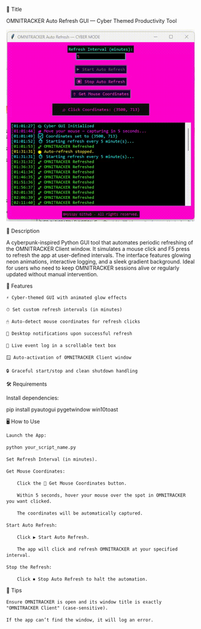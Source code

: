📌 Title

OMNITRACKER Auto Refresh GUI — Cyber Themed Productivity Tool

![](https://github.com/hysspy/omni-autorefresh/blob/main/omniauto.gif)

🧾 Description

A cyberpunk-inspired Python GUI tool that automates periodic refreshing of the OMNITRACKER Client window. It simulates a mouse click and F5 press to refresh the app at user-defined intervals. The interface features glowing neon animations, interactive logging, and a sleek gradient background.
Ideal for users who need to keep OMNITRACKER sessions alive or regularly updated without manual intervention.

🚀 Features

    ⚡ Cyber-themed GUI with animated glow effects

    ⏱ Set custom refresh intervals (in minutes)

    🖱 Auto-detect mouse coordinates for refresh clicks

    🔔 Desktop notifications upon successful refresh

    📜 Live event log in a scrollable text box

    🪟 Auto-activation of OMNITRACKER Client window

    🔒 Graceful start/stop and clean shutdown handling

🛠️ Requirements

Install dependencies:

pip install pyautogui pygetwindow win10toast


🖥️ How to Use

    Launch the App:

    python your_script_name.py

    Set Refresh Interval (in minutes).

    Get Mouse Coordinates:

        Click the 📍 Get Mouse Coordinates button.

        Within 5 seconds, hover your mouse over the spot in OMNITRACKER you want clicked.

        The coordinates will be automatically captured.

    Start Auto Refresh:

        Click ▶ Start Auto Refresh.

        The app will click and refresh OMNITRACKER at your specified interval.

    Stop the Refresh:

        Click ⏹ Stop Auto Refresh to halt the automation.


🧠 Tips

    Ensure OMNITRACKER is open and its window title is exactly "OMNITRACKER Client" (case-sensitive).

    If the app can’t find the window, it will log an error.
